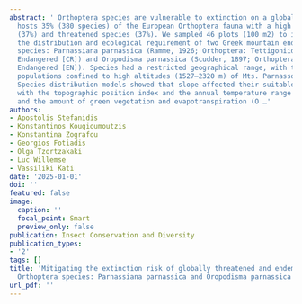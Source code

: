 ```yaml
---
abstract: ' Orthoptera species are vulnerable to extinction on a global scale. Greece
  hosts 35% (380 species) of the European Orthoptera fauna with a high degree of endemic
  (37%) and threatened species (37%). We sampled 46 plots (100 m2) to investigate
  the distribution and ecological requirement of two Greek mountain endemic and red‐listed
  species: Parnassiana parnassica (Ramme, 1926; Orthoptera: Tettigoniidae; Critically
  Endangered [CR]) and Oropodisma parnassica (Scudder, 1897; Orthoptera: Caelifera;
  Endangered [EN]). Species had a restricted geographical range, with two isolated
  populations confined to high altitudes (1527–2320 m) of Mts. Parnassos and Elikonas.
  Species distribution models showed that slope affected their suitable habitat, together
  with the topographic position index and the annual temperature range (P. parnassica),
  and the amount of green vegetation and evapotranspiration (O …'
authors:
- Apostolis Stefanidis
- Konstantinos Kougioumoutzis
- Konstantina Zografou
- Georgios Fotiadis
- Olga Tzortzakaki
- Luc Willemse
- Vassiliki Kati
date: '2025-01-01'
doi: ''
featured: false
image:
  caption: ''
  focal_point: Smart
  preview_only: false
publication: Insect Conservation and Diversity
publication_types:
- '2'
tags: []
title: 'Mitigating the extinction risk of globally threatened and endemic mountainous
  Orthoptera species: Parnassiana parnassica and Oropodisma parnassica'
url_pdf: ''
---
```

